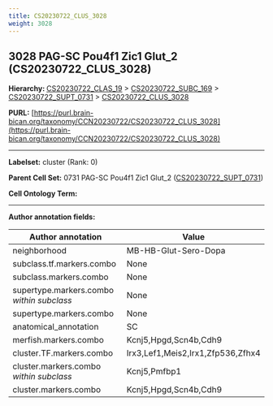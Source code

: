 ```yaml
---
title: CS20230722_CLUS_3028
weight: 3028
---
```

## 3028 PAG-SC Pou4f1 Zic1 Glut_2 (CS20230722_CLUS_3028)
<b>Hierarchy: </b>
[CS20230722_CLAS_19](../CS20230722_CLAS_19) >
[CS20230722_SUBC_169](../CS20230722_SUBC_169) >
[CS20230722_SUPT_0731](../CS20230722_SUPT_0731) >
[CS20230722_CLUS_3028](../CS20230722_CLUS_3028)

**PURL:** [https://purl.brain-bican.org/taxonomy/CCN20230722/CS20230722_CLUS_3028](https://purl.brain-bican.org/taxonomy/CCN20230722/CS20230722_CLUS_3028)

---


**Labelset:** cluster (Rank: 0)

**Parent Cell Set:** 0731 PAG-SC Pou4f1 Zic1 Glut_2 ([CS20230722_SUPT_0731](../CS20230722_SUPT_0731))



**Cell Ontology Term:** 

[MARKER GENES.]: #


---

[TRANSFERRED ANNOTATIONS.]: #


[AUTHOR ANNOTATION FIELDS.]: #


**Author annotation fields:**

| Author annotation | Value |
|-------------------|-------|
|neighborhood|MB-HB-Glut-Sero-Dopa|
|subclass.tf.markers.combo|None|
|subclass.markers.combo|None|
|supertype.markers.combo _within subclass_|None|
|supertype.markers.combo|None|
|anatomical_annotation|SC|
|merfish.markers.combo|Kcnj5,Hpgd,Scn4b,Cdh9|
|cluster.TF.markers.combo|Irx3,Lef1,Meis2,Irx1,Zfp536,Zfhx4|
|cluster.markers.combo _within subclass_|Kcnj5,Pmfbp1|
|cluster.markers.combo|Kcnj5,Hpgd,Scn4b,Cdh9|
